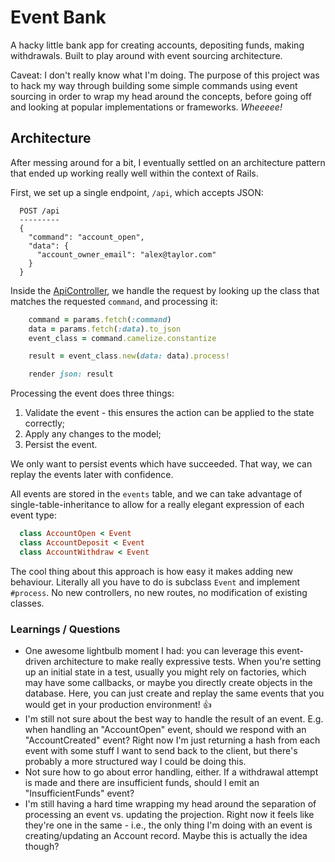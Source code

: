 # Event Bank

A hacky little bank app for creating accounts, depositing funds, making withdrawals. Built to play around with event sourcing architecture.

Caveat: I don't really know what I'm doing. The purpose of this project was to hack my way through building some simple commands using event sourcing in order to wrap my head around the concepts, before going off and looking at popular implementations or frameworks. _Wheeeee!_

## Architecture

After messing around for a bit, I eventually settled on an architecture pattern that ended up working really well within the context of Rails. 

First, we set up a single endpoint, `/api`, which accepts JSON:

```
  POST /api
  ---------
  {
    "command": "account_open",
    "data": {
      "account_owner_email": "alex@taylor.com"
    }
  }
```

Inside the [ApiController](https://github.com/alextaylor000/event_bank/blob/master/app/controllers/api_controller.rb), we handle the request by looking up the class that matches the requested `command`, and processing it:

```ruby
    command = params.fetch(:command)
    data = params.fetch(:data).to_json
    event_class = command.camelize.constantize

    result = event_class.new(data: data).process!

    render json: result
```

Processing the event does three things:
1. Validate the event - this ensures the action can be applied to the state correctly;
1. Apply any changes to the model;
1. Persist the event.

We only want to persist events which have succeeded. That way, we can replay the events later with confidence.

All events are stored in the `events` table, and we can take advantage of single-table-inheritance to allow for a really elegant expression of each event type:

```ruby
  class AccountOpen < Event
  class AccountDeposit < Event
  class AccountWithdraw < Event
```

The cool thing about this approach is how easy it makes adding new behaviour. Literally all you have to do is subclass `Event` and implement `#process`. No new controllers, no new routes, no modification of existing classes.

### Learnings / Questions

* One awesome lightbulb moment I had: you can leverage this event-driven architecture to make really expressive tests. When you're setting up an initial state in a test, usually you might rely on factories, which may have some callbacks, or maybe you directly create objects in the database. Here, you can just create and replay the same events that you would get in your production environment! :+1:
* I'm still not sure about the best way to handle the result of an event. E.g. when handling an "AccountOpen" event, should we respond with an "AccountCreated" event? Right now I'm just returning a hash from each event with some stuff I want to send back to the client, but there's probably a more structured way I could be doing this.
* Not sure how to go about error handling, either. If a withdrawal attempt is made and there are insufficient funds, should I emit an "InsufficientFunds" event?
* I'm still having a hard time wrapping my head around the separation of processing an event vs. updating the projection. Right now it feels like they're one in the same - i.e., the only thing I'm doing with an event is creating/updating an Account record. Maybe this is actually the idea though?


